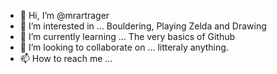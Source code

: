 - 👋 Hi, I’m @mrartrager
- 👀 I’m interested in ... Bouldering, Playing Zelda and Drawing
- 🌱 I’m currently learning ... The very basics of Github
- 💞️ I’m looking to collaborate on ... litteraly anything. 
- 📫 How to reach me ...

<!---
mrartrager/mrartrager is a ✨ special ✨ repository because its `README.md` (this file) appears on your GitHub profile.
You can click the Preview link to take a look at your changes.
--->
